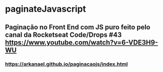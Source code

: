 # paginateJavascript
## Paginação no Front End com JS puro feito pelo canal da Rocketseat Code/Drops #43 https://www.youtube.com/watch?v=6-VDE3H9-WU
### https://arkanael.github.io/paginacaojs/index.html
